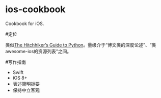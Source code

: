 # ios-cookbook

Cookbook for iOS.

#定位

类似[The Hitchhiker’s Guide to Python](http://docs.python-guide.org)。量级介于“博文类的深度论述”、“类awesome-ios的资源列表”之间。

#写作指南

* Swift
* iOS 8+
* 表述简明扼要
* 保持中立客观